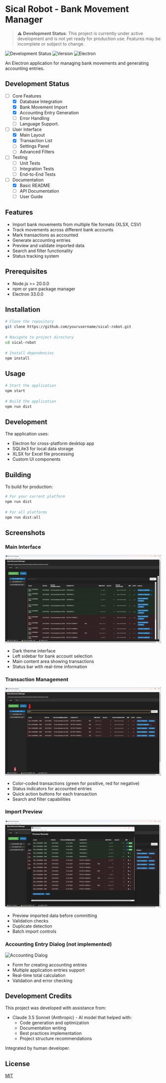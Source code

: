 # Sical Robot - Bank Movement Manager

> ⚠️ **Development Status**: This project is currently under active development and is not yet ready for production use. Features may be incomplete or subject to change.

![Development Status](https://img.shields.io/badge/Status-Under%20Development-yellow)
![Version](https://img.shields.io/badge/Version-1.0.0-blue)
![Electron](https://img.shields.io/badge/Electron-33.0.0-blue)

An Electron application for managing bank movements and generating accounting entries.

## Development Status

- [ ] Core Features
  - [x] Database Integration
  - [x] Bank Movement Import
  - [x] Accounting Entry Generation
  - [ ] Error Handling
  - [ ] Language Support.
- [ ] User Interface
  - [x] Main Layout
  - [x] Transaction List
  - [ ] Settings Panel
  - [ ] Advanced Filters
- [ ] Testing
  - [ ] Unit Tests
  - [ ] Integration Tests
  - [ ] End-to-End Tests
- [ ] Documentation
  - [x] Basic README
  - [ ] API Documentation
  - [ ] User Guide

## Features

- Import bank movements from multiple file formats (XLSX, CSV)
- Track movements across different bank accounts
- Mark transactions as accounted
- Generate accounting entries
- Preview and validate imported data
- Search and filter functionality
- Status tracking system

## Prerequisites

- Node.js >= 20.0.0
- npm or yarn package manager
- Electron 33.0.0

## Installation

```bash
# Clone the repository
git clone https://github.com/yourusername/sical-robot.git

# Navigate to project directory
cd sical-robot

# Install dependencies
npm install
```

## Usage

```bash
# Start the application
npm start

# Build the application
npm run dist
```

## Development

The application uses:
- Electron for cross-platform desktop app
- SQLite3 for local data storage
- XLSX for Excel file processing
- Custom UI components

## Building

To build for production:

```bash
# For your current platform
npm run dist

# For all platforms
npm run dist:all
```

## Screenshots

### Main Interface
![Main Interface](/screenshots/main-interface.png)
- Dark theme interface
- Left sidebar for bank account selection
- Main content area showing transactions
- Status bar with real-time information

### Transaction Management
![Transaction List](/screenshots/transaction-list.png)
- Color-coded transactions (green for positive, red for negative)
- Status indicators for accounted entries
- Quick action buttons for each transaction
- Search and filter capabilities

### Import Preview
![Import Preview](/screenshots/import-preview.png)
- Preview imported data before committing
- Validation checks
- Duplicate detection
- Batch import controls

### Accounting Entry Dialog (not implemented)
![Accounting Dialog](/screenshots/accounting-dialog.png)
- Form for creating accounting entries
- Multiple application entries support
- Real-time total calculation
- Validation and error checking

## Development Credits

This project was developed with assistance from:
- Claude 3.5 Sonnet (Anthropic) - AI model that helped with:
  - Code generation and optimization
  - Documentation writing
  - Best practices implementation
  - Project structure recommendations

Integrated by human developer.

## License

[MIT](https://choosealicense.com/licenses/mit/)

